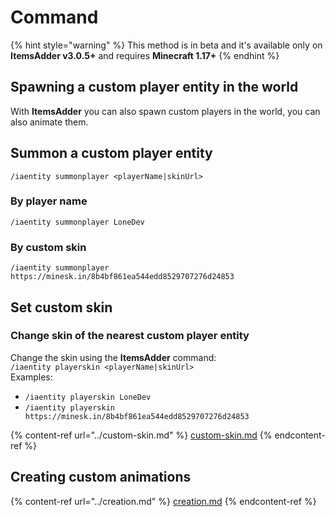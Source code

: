 # Command

{% hint style="warning" %}
This method is in beta and it's available only on **ItemsAdder v3.0.5+** and requires **Minecraft 1.17+**
{% endhint %}

## Spawning a custom player entity in the world

With **ItemsAdder** you can also spawn custom players in the world, you can also animate them.&#x20;

## Summon a custom player entity

`/iaentity summonplayer <playerName|skinUrl>`

### By player name

`/iaentity summonplayer LoneDev`

### By custom skin

`/iaentity summonplayer https://minesk.in/8b4bf861ea544edd8529707276d24853`

## Set custom skin

### Change skin of the nearest custom player entity

Change the skin using the **ItemsAdder** command:\
`/iaentity playerskin <playerName|skinUrl>`\
Examples:

* `/iaentity playerskin LoneDev`
* `/iaentity playerskin https://minesk.in/8b4bf861ea544edd8529707276d24853`

{% content-ref url="../custom-skin.md" %}
[custom-skin.md](../custom-skin.md)
{% endcontent-ref %}

## Creating custom animations

{% content-ref url="../creation.md" %}
[creation.md](../creation.md)
{% endcontent-ref %}
